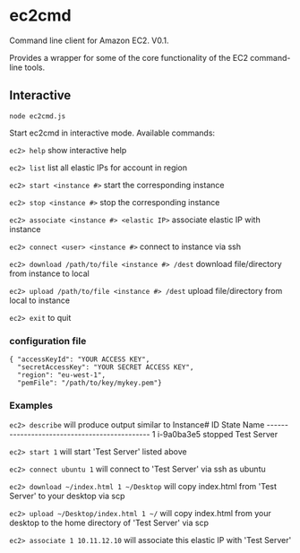 ec2cmd
==========
Command line client for Amazon EC2. V0.1. 

Provides a wrapper for some of the core functionality of the EC2 command-line tools.

## Interactive

	node ec2cmd.js

Start ec2cmd in interactive mode. Available commands:

`ec2> help` show interactive help

`ec2> list` list all elastic IPs for account in region

`ec2> start <instance #>` start the corresponding instance

`ec2> stop <instance #>` stop the corresponding instance

`ec2> associate <instance #> <elastic IP>` associate elastic IP with instance

`ec2> connect <user> <instance #>` connect to instance via ssh

`ec2> download /path/to/file <instance #> /dest` download file/directory from instance to local 

`ec2> upload /path/to/file <instance #> /dest` upload file/directory from local to instance 

`ec2> exit` to quit

### configuration file

	{ "accessKeyId": "YOUR ACCESS KEY", 
	  "secretAccessKey": "YOUR SECRET ACCESS KEY", 
	  "region": "eu-west-1", 
	  "pemFile": "/path/to/key/mykey.pem"}


### Examples

`ec2> describe` will produce output similar to
	Instance#	ID			State		Name
	---------------------------------------------
	1			i-9a0ba3e5	stopped		Test Server

`ec2> start 1` will start 'Test Server' listed above

`ec2> connect ubuntu 1` will connect to 'Test Server' via ssh as ubuntu

`ec2> download ~/index.html 1 ~/Desktop` will copy index.html from 'Test Server' to your desktop via scp

`ec2> upload ~/Desktop/index.html 1 ~/` will copy index.html from your desktop to the home directory of 'Test Server' via scp

`ec2> associate 1 10.11.12.10` will associate this elastic IP with 'Test Server'
